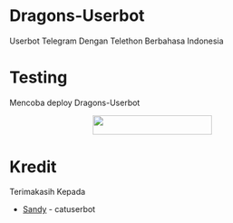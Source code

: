 # Dragons-Userbot

Userbot Telegram Dengan Telethon Berbahasa Indonesia
# Testing

Mencoba deploy Dragons-Userbot

<p align="center"><a href="https://heroku.com/deploy?template=https://github.com/TeamDragons/Dragons-Userbot/tree/main"> <img src="https://img.shields.io/badge/Deploy%20Ke%20Heroku-black?style=flat&logo=heroku" width="210" height="34.45" /></a></p>

# Kredit 

Terimakasih Kepada

*   [Sandy](https://github.com/sandy1709) - catuserbot
